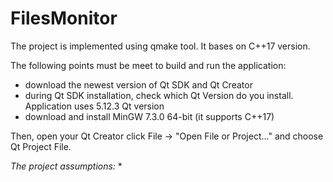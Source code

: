# FilesMonitor

The project is implemented using qmake tool. It bases on C++17 version.

The following points must be meet to build and run the application:
* download the newest version of Qt SDK and Qt Creator
* during Qt SDK installation, check which Qt Version do you install. Application uses 5.12.3 Qt version
* download and install MinGW 7.3.0 64-bit (it supports C++17)


Then, open your Qt Creator click File -> "Open File or Project..." and choose Qt Project File.


*The project assumptions:*
* 
